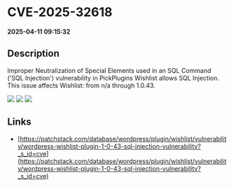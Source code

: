 # CVE-2025-32618

**2025-04-11 09:15:32**

## Description
Improper Neutralization of Special Elements used in an SQL Command ('SQL Injection') vulnerability in PickPlugins Wishlist allows SQL Injection. This issue affects Wishlist: from n/a through 1.0.43.

![](https://img.shields.io/static/v1?label=Score&message=8.5&color=red)
![](https://img.shields.io/static/v1?label=Severity&message=HIGH&color=red)
![](https://img.shields.io/static/v1?label=CWE&message=SQL&color=green)

## Links
- [https://patchstack.com/database/wordpress/plugin/wishlist/vulnerability/wordpress-wishlist-plugin-1-0-43-sql-injection-vulnerability?_s_id=cve](https://patchstack.com/database/wordpress/plugin/wishlist/vulnerability/wordpress-wishlist-plugin-1-0-43-sql-injection-vulnerability?_s_id=cve)
